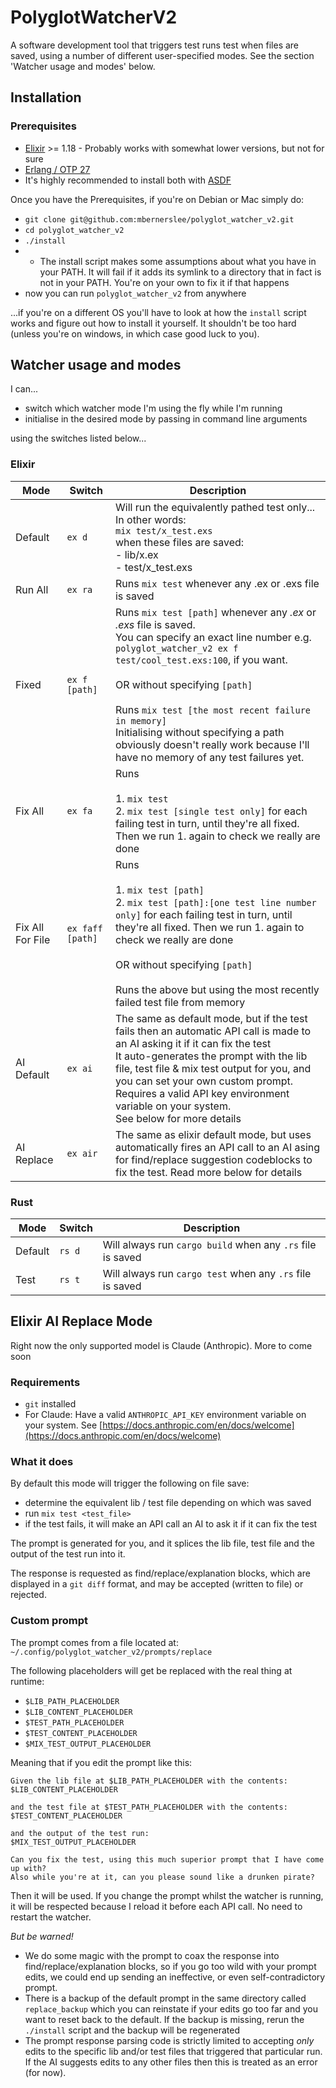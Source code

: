 <!-- Keep this up to date with the output of help -->
# PolyglotWatcherV2

A software development tool that triggers test runs test when files are saved, using a number of different user-specified modes.
See the section 'Watcher usage and modes' below.

## Installation

### Prerequisites
- [Elixir](https://elixir-lang.org/) >= 1.18 - Probably works with somewhat lower versions, but not for sure
- [Erlang / OTP 27](https://www.erlang.org/)
- It's highly recommended to install both with [ASDF](https://asdf-vm.com/guide/getting-started.html)

Once you have the Prerequisites, if you're on Debian or Mac simply do:

- `git clone git@github.com:mbernerslee/polyglot_watcher_v2.git`
- `cd polyglot_watcher_v2`
- `./install`
- - The install script makes some assumptions about what you have in your PATH. It will fail if it adds its symlink to a directory that in fact is not in your PATH. You're on your own to fix it if that happens
- now you can run `polyglot_watcher_v2` from anywhere


...if you're on a different OS you'll have to look at how the `install` script works and figure out how to install it yourself. It shouldn't be too hard (unless you're on windows, in which case good luck to you).


## Watcher usage and modes

I can...

- switch which watcher mode I'm using the fly while I'm running
- initialise in the desired mode by passing in command line arguments

using the switches listed below...


### Elixir

| Mode | Switch | Description |
| ---- | ------ | ----------- |
| Default | `ex d` | Will run the equivalently pathed test only...<br /> In other words: <br /> `mix test/x_test.exs` <br /> when these files are saved: <br/> - lib/x.ex<br /> - test/x_test.exs <br /> |
| Run All | `ex ra` | Runs `mix test` whenever any .ex or .exs file is saved |
| Fixed | `ex f [path]` | Runs `mix test [path]` whenever any *.ex* or *.exs* file is saved. <br /> You can specify an exact line number e.g. `polyglot_watcher_v2 ex f test/cool_test.exs:100`, if you want. <br /><br /> OR without specifying `[path]` <br /><br /> Runs `mix test [the most recent failure in memory]` <br/> Initialising without specifying a path obviously doesn't really work because I'll have no memory of any test failures yet. |
| Fix All | `ex fa` | Runs <br /><br /> 1. `mix test` <br /> 2. `mix test [single test only]` for each failing test in turn, until they're all fixed. Then we run 1. again to check we really are done |
| Fix All For File | `ex faff [path]` | Runs <br /><br /> 1. `mix test [path]` <br /> 2. `mix test [path]:[one test line number only]` for each failing test in turn, until they're all fixed. Then we run 1. again to check we really are done <br /><br /> OR without specifying `[path]` <br /><br /> Runs the above but using the most recently failed test file from memory |
| AI Default | `ex ai` | The same as default mode, but if the test fails then an automatic API call is made to an AI asking it if it can fix the test <br /> It auto-generates the prompt with the lib file, test file & mix test output for you, and you can set your own custom prompt. <br /> Requires a valid API key environment variable on your system.<br /> See below for more details |
| AI Replace | `ex air` | The same as elixir default mode, but uses automatically fires an API call to an AI asing for find/replace suggestion codeblocks to fix the test. Read more below for details |

### Rust

| Mode | Switch | Description |
| ---- | ------ | ----------- |
| Default | `rs d` | Will always run `cargo build` when any `.rs` file is saved |
| Test | `rs t` | Will always run `cargo test` when any `.rs` file is saved |

## Elixir AI Replace Mode

Right now the only supported model is Claude (Anthropic). More to come soon

### Requirements

- `git` installed
- For Claude:
Have a valid `ANTHROPIC_API_KEY` environment variable on your system.
See [https://docs.anthropic.com/en/docs/welcome](https://docs.anthropic.com/en/docs/welcome)

### What it does

By default this mode will trigger the following on file save:

- determine the equivalent lib / test file depending on which was saved
- run `mix test <test_file>`
- if the test fails, it will make an API call an AI to ask it if it can fix the test

The prompt is generated for you, and it splices the lib file, test file and the output of the test run into it.

The response is requested as find/replace/explanation blocks, which are displayed in a `git diff` format, and may be accepted (written to file) or rejected.

### Custom prompt

The prompt comes from a file located at:
`~/.config/polyglot_watcher_v2/prompts/replace`

The following placeholders will get be replaced with the real thing at runtime:
- `$LIB_PATH_PLACEHOLDER`
- `$LIB_CONTENT_PLACEHOLDER`
- `$TEST_PATH_PLACEHOLDER`
- `$TEST_CONTENT_PLACEHOLDER`
- `$MIX_TEST_OUTPUT_PLACEHOLDER`

Meaning that if you edit the prompt like this:

```
Given the lib file at $LIB_PATH_PLACEHOLDER with the contents:
$LIB_CONTENT_PLACEHOLDER

and the test file at $TEST_PATH_PLACEHOLDER with the contents:
$TEST_CONTENT_PLACEHOLDER

and the output of the test run:
$MIX_TEST_OUTPUT_PLACEHOLDER

Can you fix the test, using this much superior prompt that I have come up with?
Also while you're at it, can you please sound like a drunken pirate?
```

Then it will be used.
If you change the prompt whilst the watcher is running, it will be respected because I reload it before each API call. No need to restart the watcher.

*But be warned!*
- We do some magic with the prompt to coax the response into find/replace/explanation blocks, so if you go too wild with your prompt edits, we could end up sending an ineffective, or even self-contradictory prompt.
- There is a backup of the default prompt in the same directory called `replace_backup` which you can reinstate if your edits go too far and you want to reset back to the default. If the backup is missing, rerun the `./install` script and the backup will be regenerated
- The prompt response parsing code is strictly limited to accepting *only* edits to the specific lib and/or test files that triggered that particular run. If the AI suggests edits to any other files then this is treated as an error (for now).
